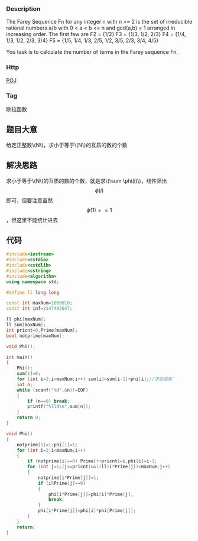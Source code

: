 ###  Description
The Farey Sequence Fn for any integer n with n >= 2 is the set of irreducible rational numbers a/b with 0 < a < b <= n and gcd(a,b) = 1 arranged in increasing order. The first few are
F2 = {1/2}
F3 = {1/3, 1/2, 2/3}
F4 = {1/4, 1/3, 1/2, 2/3, 3/4}
F5 = {1/5, 1/4, 1/3, 2/5, 1/2, 3/5, 2/3, 3/4, 4/5}

You task is to calculate the number of terms in the Farey sequence Fn. 
### Http
[POJ](https://vjudge.net/problem/POJ-2478)
### Tag
欧拉函数
## 题目大意
给定正整数\\(N\\)，求小于等于\\(N\\)的互质的数的个数
## 解决思路
求小于等于\\(N\\)的互质的数的个数，就是求\\(\sum \phi(i)\\)，线性筛出$$\phi(i)$$即可，但要注意虽然$$\phi(1)==1$$，但这里不能统计进去
## 代码
```cpp
#include<iostream>
#include<cstdio>
#include<cstdlib>
#include<cstring>
#include<algorithm>
using namespace std;

#define ll long long

const int maxNum=1000010;
const int inf=2147483647;

ll phi[maxNum];
ll sum[maxNum];
int pricnt=0,Prime[maxNum];
bool notprime[maxNum];

void Phi();

int main()
{
    Phi();
    sum[1]=0;
    for (int i=2;i<maxNum;i++) sum[i]=sum[i-1]+phi[i];//求前缀和
    int n;
    while (scanf("%d",&n)!=EOF)
    {
		if (n==0) break;
		printf("%lld\n",sum[n]);
    }
    return 0;
}

void Phi()
{
    notprime[1]=1;phi[1]=1;
    for (int i=2;i<maxNum;i++)
    {
		if (notprime[i]==0) Prime[++pricnt]=i,phi[i]=i-1;
		for (int j=1;(j<=pricnt)&&((ll)i*Prime[j])<maxNum;j++)
		{
			notprime[i*Prime[j]]=1;
			if (i%Prime[j]==0)
			{
				phi[i*Prime[j]]=phi[i]*Prime[j];
				break;
			}
			phi[i*Prime[j]]=phi[i]*phi[Prime[j]];
		}
    }
    return;
}
```
